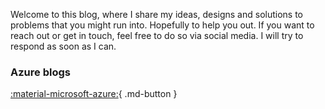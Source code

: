 Welcome to this blog, where I share my ideas, designs and solutions to problems that you might run into. Hopefully to help you out. If you want to reach out or get in touch, feel free to do so via social media. I will try to respond as soon as I can.

### Azure blogs

[:material-microsoft-azure:](/blog/category/azure/){ .md-button }
